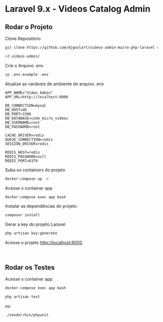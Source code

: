 
# Laravel 9.x - Videos Catalog Admin

## Rodar o Projeto

Clone Repositório
```sh
git clone https://github.com/djgoulart/videos-admin-micro-php-laravel videos-admin
```

```sh
cd videos-admin/
```

Crie o Arquivo .env
```sh
cp .env.example .env
```


Atualize as variáveis de ambiente do arquivo .env
```dosini
APP_NAME="Video Admin"
APP_URL=http://localhost:8000

DB_CONNECTION=mysql
DB_HOST=db
DB_PORT=3306
DB_DATABASE=code_micro_videos
DB_USERNAME=root
DB_PASSWORD=root

CACHE_DRIVER=redis
QUEUE_CONNECTION=redis
SESSION_DRIVER=redis

REDIS_HOST=redis
REDIS_PASSWORD=null
REDIS_PORT=6379
```


Suba os containers do projeto
```sh
docker-compose up -d
```


Acesse o container app
```sh
docker-compose exec app bash
```


Instalar as dependências do projeto
```sh
composer install
```


Gerar a key do projeto Laravel
```sh
php artisan key:generate
```


Acesse o projeto
[http://localhost:8000](http://localhost:8000)

<br />

## Rodar os Testes

Acesse o container app
```sh
docker-compose exec app bash
```

```sh
php artisan test
```
ou

```sh
./vendor/bin/phpunit
```
